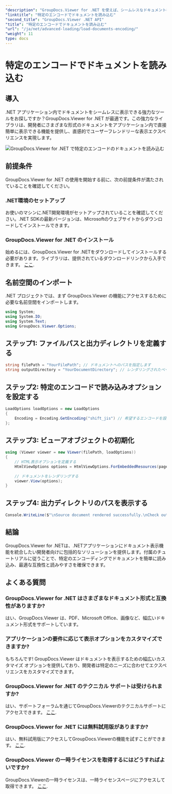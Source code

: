 ```yaml
---
"description": "GroupDocs.Viewer for .NET を使えば、シームレスなドキュメント表示を実現し、.NET アプリケーションを強化できます。特定のエンコードでドキュメントを簡単に読み込み、表示エクスペリエンスをカスタマイズできます。"
"linktitle": "特定のエンコードでドキュメントを読み込む"
"second_title": "GroupDocs.Viewer .NET API"
"title": "特定のエンコードでドキュメントを読み込む"
"url": "/ja/net/advanced-loading/load-documents-encoding/"
"weight": 11
type: docs
---
```

# 特定のエンコードでドキュメントを読み込む

## 導入
.NET アプリケーション内でドキュメントをシームレスに表示できる強力なツールをお探しですか？GroupDocs.Viewer for .NET が最適です。この強力なライブラリは、開発者にさまざまな形式のドキュメントをアプリケーション内で直接簡単に表示できる機能を提供し、直感的でユーザーフレンドリーな表示エクスペリエンスを実現します。

![GroupDocs.Viewer for .NET で特定のエンコードのドキュメントを読み込む](/viewer/advanced-loading/load-documents-specific-encoding-img.png)

## 前提条件
GroupDocs.Viewer for .NET の使用を開始する前に、次の前提条件が満たされていることを確認してください。
### .NET環境のセットアップ
お使いのマシンに.NET開発環境がセットアップされていることを確認してください。.NET SDKの最新バージョンは、Microsoftのウェブサイトからダウンロードしてインストールできます。
### GroupDocs.Viewer for .NET のインストール
始めるには、GroupDocs.Viewer for .NETをダウンロードしてインストールする必要があります。ライブラリは、提供されているダウンロードリンクから入手できます。 [ここ](https://releases。groupdocs.com/viewer/net/).

## 名前空間のインポート
.NET プロジェクトでは、まず GroupDocs.Viewer の機能にアクセスするために必要な名前空間をインポートします。
```csharp
using System;
using System.IO;
using System.Text;
using GroupDocs.Viewer.Options;
```

## ステップ1: ファイルパスと出力ディレクトリを定義する
```csharp
string filePath = "YourFilePath"; // ドキュメントへのパスを指定します
string outputDirectory = "YourDocumentDirectory"; // レンダリングされたページの出力ディレクトリを定義する
```
## ステップ2: 特定のエンコードで読み込みオプションを設定する
```csharp
LoadOptions loadOptions = new LoadOptions
{
    Encoding = Encoding.GetEncoding("shift_jis") // 希望するエンコードを設定します（例：shift_jis）
};
```
## ステップ3: ビューアオブジェクトの初期化
```csharp
using (Viewer viewer = new Viewer(filePath, loadOptions))
{
    // HTML表示オプションを定義する
    HtmlViewOptions options = HtmlViewOptions.ForEmbeddedResources(pageFilePathFormat);
    
    // ドキュメントをレンダリングする
    viewer.View(options);
}
```
## ステップ4: 出力ディレクトリのパスを表示する
```csharp
Console.WriteLine($"\nSource document rendered successfully.\nCheck output in {outputDirectory}.");
```

## 結論
GroupDocs.Viewer for .NETは、.NETアプリケーションにドキュメント表示機能を統合したい開発者向けに包括的なソリューションを提供します。付属のチュートリアルに従うことで、特定のエンコーディングでドキュメントを簡単に読み込み、最適な互換性と読みやすさを確保できます。
## よくある質問
### GroupDocs.Viewer for .NET はさまざまなドキュメント形式と互換性がありますか?
はい、GroupDocs.Viewer は、PDF、Microsoft Office、画像など、幅広いドキュメント形式をサポートしています。
### アプリケーションの要件に応じて表示オプションをカスタマイズできますか?
もちろんです! GroupDocs.Viewer はドキュメントを表示するための幅広いカスタマイズ オプションを提供しており、開発者は特定のニーズに合わせてエクスペリエンスをカスタマイズできます。
### GroupDocs.Viewer for .NET のテクニカル サポートは受けられますか?
はい、サポートフォーラムを通じてGroupDocs.Viewerのテクニカルサポートにアクセスできます。 [ここ](https://forum。groupdocs.com/c/viewer/9).
### GroupDocs.Viewer for .NET には無料試用版がありますか?
はい、無料試用版にアクセスしてGroupDocs.Viewerの機能を試すことができます。 [ここ](https://releases。groupdocs.com/).
### GroupDocs.Viewer の一時ライセンスを取得するにはどうすればよいですか?
GroupDocs.Viewerの一時ライセンスは、一時ライセンスページにアクセスして取得できます。 [ここ](https://purchase。groupdocs.com/temporary-license/).
